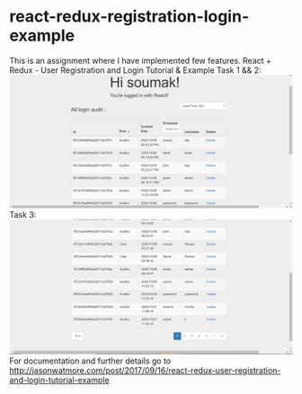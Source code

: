 # react-redux-registration-login-example
This is an assignment where I have implemented few features.
React + Redux - User Registration and Login Tutorial & Example
Task 1 && 2:
<img src="img/pic5.PNG"/>
Task 3:
<img src="img/pic4.PNG"/>
For documentation and further details go to http://jasonwatmore.com/post/2017/09/16/react-redux-user-registration-and-login-tutorial-example